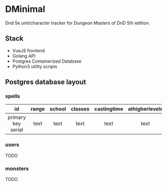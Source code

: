 # DMinimal
Dnd 5e unit/character tracker for Dungeon Masters of DnD 5th edition.

## Stack
- VueJS frontend
- Golang API
- Postgres Containerized Database
- Python3 utility scripts

## Postgres database layout
### spells
|         id         | range | school | classes | castingtime | athigherlevels |  level  | components | duration | name | concentration | description | source |
|:------------------:|:-----:|:------:|:-------:|:-----------:|:--------------:|:-------:|:----------:|:--------:|:----:|:-------------:|:-----------:|:------:|
| primary key serial |  text |  text  |   text  |     text    |      text      | integer |    text    |   text   | text |      text     |     text    |  text  |

### users
TODO

### monsters
TODO


